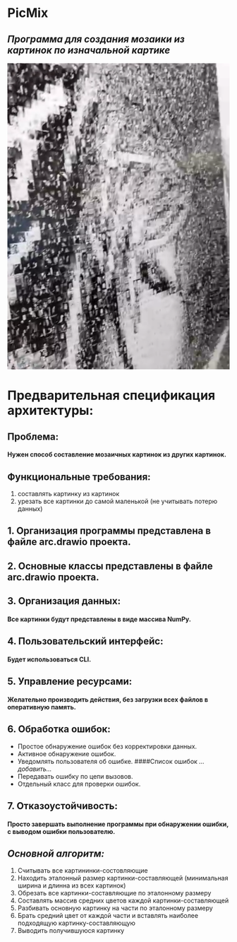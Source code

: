 # PicMix
## _**Программа для создания мозаики из картинок по изначальной картике**_

![readmeImg.png](readmeImg.png) 

# Предварительная спецификация архитектуры:
## Проблема: 
#### Нужен способ составление мозаичных картинок из других картинок. 

## Функциональные требования:
1. составлять картинку из картинок 
2. урезать все картинки до самой маленькой (не учитывать потерю данных)


## 1. Организация программы представлена в файле arc.drawio проекта.
## 2. Основные классы представлены в файле arc.drawio проекта.
## 3. Организация данных:
#### Все картинки будут представлены в виде массива NumPy.
## 4. Пользовательский интерфейс: 
#### Будет использоваться CLI.
## 5. Управление ресурсами: 
#### Желательно производить действия, без загрузки всех файлов в оперативную память.
## 6. Обработка ошибок: 
* Простое обнаружение ошибок без корректировки данных.
* Активное обнаружение ошибок.
* Уведомлять пользователя об ошибке.
####Список ошибок
_…добавить…_
* Передавать ошибку по цепи вызовов.
* Отдельный класс для проверки ошибок.
## 7. Отказоустойчивость:
#### Просто завершать выполнение программы при обнаружении ошибки, с выводом ошибки пользователю.

## _Основной алгоритм:_
1. Считывать все картининки-состовляющие
2. Находить эталонный размер картинки-составляющей (минимальная ширина и длинна из всех картинок)
3. Обрезать все картинки-составляющие по эталонному размеру
4. Составлять массив средних цветов каждой картинки-составляющей
5. Разбивать основную картинку на части по эталонному размеру
6. Брать средний цвет от каждой части и вставлять наиболее подходящую картинку-составляющую
7. Выводить получившуюся картинку

